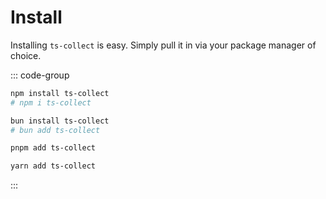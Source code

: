 # Install

Installing `ts-collect` is easy. Simply pull it in via your package manager of choice.

::: code-group

```sh [npm]
npm install ts-collect
# npm i ts-collect
```

```sh [bun]
bun install ts-collect
# bun add ts-collect
```

```sh [pnpm]
pnpm add ts-collect
```

```sh [yarn]
yarn add ts-collect
```

:::
